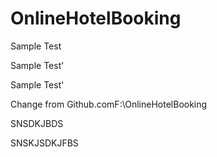 # OnlineHotelBooking

Sample Test

Sample Test'

Sample Test'

Change from Github.comF:\OnlineHotelBooking

SNSDKJBDS


SNSKJSDKJFBS